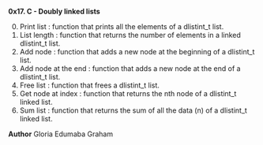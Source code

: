 **0x17. C - Doubly linked lists**


0. Print list : function that prints all the elements of a dlistint_t list.
1. List length : function that returns the number of elements in a linked dlistint_t list.
2. Add node : function that adds a new node at the beginning of a dlistint_t list.
3. Add node at the end : function that adds a new node at the end of a dlistint_t list.
4. Free list : function that frees a dlistint_t list.
5. Get node at index : function that returns the nth node of a dlistint_t linked list.
6. Sum list : function that returns the sum of all the data (n) of a dlistint_t linked list.

**Author**
Gloria Edumaba Graham







